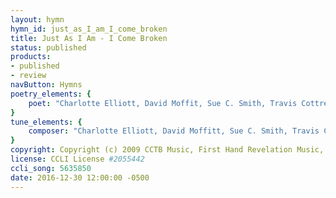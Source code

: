 ```yaml
---
layout: hymn
hymn_id: just_as_I_am_I_come_broken
title: Just As I Am - I Come Broken
status: published
products:
- published
- review
navButton: Hymns
poetry_elements: {
    poet: "Charlotte Elliott, David Moffit, Sue C. Smith, Travis Cottrell, William Batchelder Bradbury"
}
tune_elements: {
    composer: "Charlotte Elliott, David Moffitt, Sue C. Smith, Travis Cottrell, William Batchelder Bradbury"
}
copyright: Copyright (c) 2009 CCTB Music, First Hand Revelation Music, Universal Music - Brentwood Benson Publishing
license: CCLI License #2055442
ccli_song: 5635850
date: 2016-12-30 12:00:00 -0500
---
```

